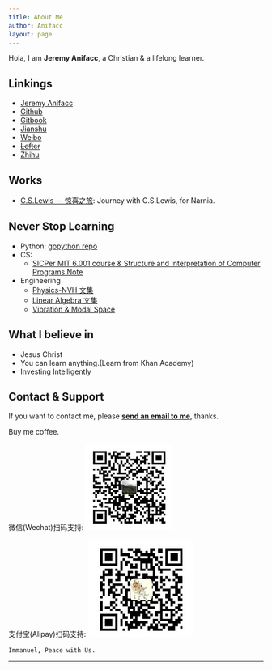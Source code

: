 ```yaml
---
title: About Me
author: Anifacc
layout: page
---
```


Hola, I am __Jeremy Anifacc__, a Christian & a lifelong learner.

## Linkings

- [Jeremy Anifacc][1]
- [Github][2]
- [Gitbook][3]
- [~~Jianshu~~][4]
- [~~Weibo~~][5]
- [~~Lofter~~][6]
- [~~Zhihu~~][7]

## Works

- [C.S.Lewis — 惊喜之旅](http://jeremyanifaccc.pythonanywhere.com/): Journey with C.S.Lewis, for Narnia.

## Never Stop Learning

- Python: [gopython repo](https://github.com/JeremiahZhang/gopython/)
- CS: 
    - [SICPer MIT 6.001 course & Structure and Interpretation of Computer Programs Note](https://jeremiahzhang.github.io/SICPer/)
- Engineering
    - [Physics-NVH 文集](https://www.jianshu.com/nb/8041870)
    - [Linear Algebra 文集](https://www.jianshu.com/nb/7906919)
    - [Vibration & Modal Space](https://jeremiahzhang.github.io/modal-space/)

## What I believe in

- Jesus Christ
- You can learn anything.(Learn from Khan Academy)
- Investing Intelligently

## Contact & Support

If you want to contact me, please __[send an email to me][10]__, thanks.

Buy me coffee. 

微信(Wechat)扫码支持:
![wepay](https://raw.githubusercontent.com/Anifacc/anifacc.github.io/master/images/wepay.jpg)



支付宝(Alipay)扫码支持:
![alipay](https://raw.githubusercontent.com/Anifacc/anifacc.github.io/master/images/alipay.jpg)



	Immanuel, Peace with Us.

---

[1]:	http://jeremiahzhang.github.io/
[2]:	https://github.com/JeremiahZhang
[3]:	https://www.gitbook.com/@jeremiahzhang
[4]:	http://www.jianshu.com/u/e5fdf29b3150
[5]:	http://weibo.com/ZhangXiaowoStef
[6]:  http://anifacc.lofter.com/
[7]:  https://www.zhihu.com/people/TolifAnifacc
[10]: mailto:zhangleisuda@gmail.com
